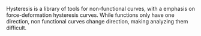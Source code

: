 Hysteresis is a library of tools for non-functional curves, with a emphasis on force-deformation hysteresis curves.
While functions only have one direction, non functional curves change direction, making analyzing them difficult.